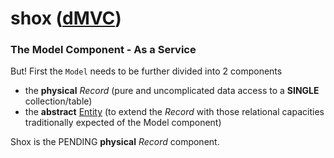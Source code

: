 shox ([dMVC](https://github.com/nomilous/stax))
===============================================

### The Model Component - As a Service

But! First the `Model` needs to be further divided into 2 components

* the **physical** *Record* (pure and uncomplicated data access to a **SINGLE** collection/table)
* the **abstract** [Entity](https://github.com/nomilous/symbal/blob/master/requirements/relationship.coffee) (to extend the *Record* with those relational capacities traditionally expected of the Model component)

Shox is the PENDING **physical** *Record* component.

